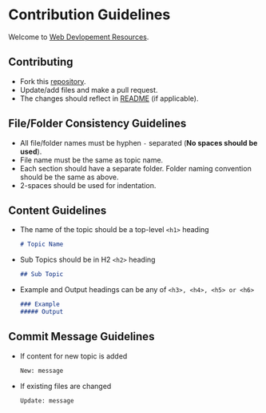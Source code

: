 # Contribution Guidelines

Welcome to [Web Devlopement Resources](https://github.com/DevCANS/web-development).

## Contributing

- Fork this [repository](https://github.com/DevCANS/web-development).
- Update/add files and make a pull request.
- The changes should reflect in [README](README.md) (if applicable).

## File/Folder Consistency Guidelines

- All file/folder names must be hyphen `-` separated (**No spaces should be used**).
- File name must be the same as topic name.
- Each section should have a separate folder. Folder naming convention should be the same as above.
- 2-spaces should be used for indentation.

## Content Guidelines

- The name of the topic should be a top-level `<h1>` heading

  ```md
  # Topic Name
  ```

- Sub Topics should be in H2 `<h2>` heading

    ```md
    ## Sub Topic
    ```

- Example and Output headings can be any of `<h3>, <h4>, <h5> or <h6>`

    ```md
    ### Example
    ##### Output
    ```

## Commit Message Guidelines

- If content for new topic is added

    ```txt
    New: message
    ```

- If existing files are changed

    ```txt
    Update: message
    ```

